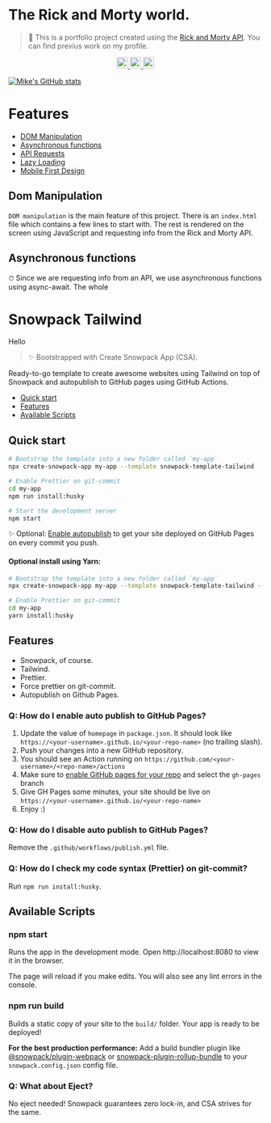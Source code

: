 # The Rick and Morty world.
> 🙉 This is a portfolio project created using the [Rick and Morty API](https://rickandmortyapi.com/). You can find previus work on my profile. 

<p align="center">
<a href="https://www.instagram.com/miguelhmx/" target="_blank">
  <img alt="Miguel's Instagram" width="22px" src="https://raw.githubusercontent.com/hussainweb/hussainweb/main/icons/instagram.png" />
</a>
<a href="https://twitter.com/@miguelhmx" target="_blank">
  <img alt="Miguel Hernández | Twitter" width="22px" src="https://raw.githubusercontent.com/peterthehan/peterthehan/master/assets/twitter.svg" />
</a>
<a href="https://www.linkedin.com/in/miguelhmx/" target="_blank">
  <img alt="Miguel's LinkedIN" width="22px" src="https://raw.githubusercontent.com/peterthehan/peterthehan/master/assets/linkedin.svg" />
</a>

[![Mike's GitHub stats](https://github-readme-stats.vercel.app/api?username=miguelhernandezk&show_icons=true)](https://github.com/miguelhernandezk/github-readme-stats)
</p>


# Features

- [DOM Manipulation](#dom-manipulation)
- [Asynchronous functions](#Asynchronous-functions)
- [API Requests](#api-requests)
- [Lazy Loading](#lazy-loading)
- [Mobile First Design](#Mobile-first-design)


## Dom Manipulation
`DOM manipulation` is the main feature of this project. There is an `index.html` file which contains a few lines to start with. The rest is rendered on the screen using JavaScript and requesting info from the  Rick and Morty API.

## Asynchronous functions
⏱ Since we are requesting info from an API, we use asynchronous functions using async-await. The whole


# Snowpack Tailwind
Hello
> ✨ Bootstrapped with Create Snowpack App (CSA).

Ready-to-go template to create awesome websites using Tailwind on top of Snowpack and autopublish to GitHub pages using GitHub Actions.

- [Quick start](#quick-start)
- [Features](#features)
- [Available Scripts](#available-scripts)

## Quick start

```sh
# Bootstrap the template into a new folder called `my-app`
npx create-snowpack-app my-app --template snowpack-template-tailwind

# Enable Prettier on git-commit
cd my-app
npm run install:husky

# Start the development server
npm start
```

✨ Optional: [Enable autopublish](#q-how-do-i-enable-auto-publish-to-github-pages) to get your site deployed on GitHub Pages on every commit you push.

#### Optional install using Yarn:

```sh
# Bootstrap the template into a new folder called `my-app`
npx create-snowpack-app my-app --template snowpack-template-tailwind --use-yarn

# Enable Prettier on git-commit
cd my-app
yarn install:husky
```

## Features

- Snowpack, of course.
- Tailwind.
- Prettier.
- Force prettier on git-commit.
- Autopublish on Github Pages.

### Q: How do I enable auto publish to GitHub Pages?

1. Update the value of `homepage` in `package.json`. It should look like `https://<your-username>.github.io/<your-repo-name>` (no trailing slash).
1. Push your changes into a new GitHub repository.
1. You should see an Action running on `https://github.com/<your-username>/<repo-name>/actions`
1. Make sure to [enable GitHub pages for your repo](https://docs.github.com/en/free-pro-team@latest/github/working-with-github-pages/configuring-a-publishing-source-for-your-github-pages-site#choosing-a-publishing-source) and select the `gh-pages` branch
1. Give GH Pages some minutes, your site should be live on `https://<your-username>.github.io/<your-repo-name>`
1. Enjoy :)

### Q: How do I disable auto publish to GitHub Pages?

Remove the `.github/workflows/publish.yml` file.

### Q: How do I check my code syntax (Prettier) on git-commit?

Run `npm run install:husky`.

## Available Scripts

### npm start

Runs the app in the development mode.
Open http://localhost:8080 to view it in the browser.

The page will reload if you make edits.
You will also see any lint errors in the console.

### npm run build

Builds a static copy of your site to the `build/` folder.
Your app is ready to be deployed!

**For the best production performance:** Add a build bundler plugin like [@snowpack/plugin-webpack](https://github.com/snowpackjs/snowpack/tree/master/plugins/plugin-webpack) or [snowpack-plugin-rollup-bundle](https://github.com/ParamagicDev/snowpack-plugin-rollup-bundle) to your `snowpack.config.json` config file.

### Q: What about Eject?

No eject needed! Snowpack guarantees zero lock-in, and CSA strives for the same.
